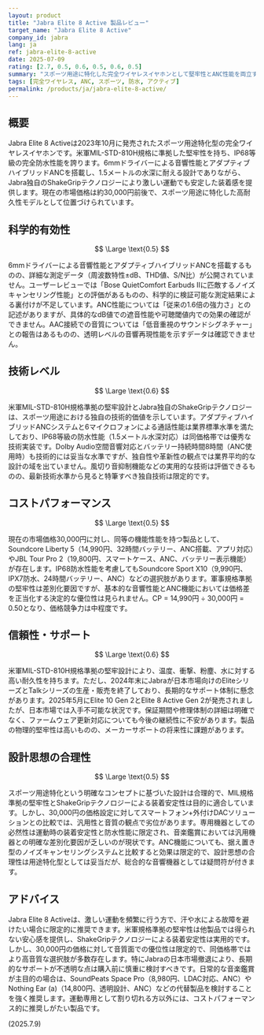 ```yaml
---
layout: product
title: "Jabra Elite 8 Active 製品レビュー"
target_name: "Jabra Elite 8 Active"
company_id: jabra
lang: ja
ref: jabra-elite-8-active
date: 2025-07-09
rating: [2.7, 0.5, 0.6, 0.5, 0.6, 0.5]
summary: "スポーツ用途に特化した完全ワイヤレスイヤホンとして堅牢性とANC性能を両立するも、価格競争力と測定性能の透明度に課題"
tags: [完全ワイヤレス, ANC, スポーツ, 防水, アクティブ]
permalink: /products/ja/jabra-elite-8-active/
---
```


## 概要

Jabra Elite 8 Activeは2023年10月に発売されたスポーツ用途特化型の完全ワイヤレスイヤホンです。米軍MIL-STD-810H規格に準拠した堅牢性を持ち、IP68等級の完全防水性能を誇ります。6mmドライバーによる音響性能とアダプティブハイブリッドANCを搭載し、1.5メートルの水深に耐える設計でありながら、Jabra独自のShakeGripテクノロジーにより激しい運動でも安定した装着感を提供します。現在の市場価格は約30,000円前後で、スポーツ用途に特化した高耐久性モデルとして位置づけられています。

## 科学的有効性

$$ \Large \text{0.5} $$

6mmドライバーによる音響性能とアダプティブハイブリッドANCを搭載するものの、詳細な測定データ（周波数特性±dB、THD値、S/N比）が公開されていません。ユーザーレビューでは「Bose QuietComfort Earbuds IIに匹敵するノイズキャンセリング性能」との評価があるものの、科学的に検証可能な測定結果による裏付けが不足しています。ANC性能については「従来の1.6倍の強力さ」との記述がありますが、具体的なdB値での遮音性能や可聴閾値内での効果の確認ができません。AAC接続での音質については「低音重視のサウンドシグネチャー」との報告はあるものの、透明レベルの音響再現性能を示すデータは確認できません。

## 技術レベル

$$ \Large \text{0.6} $$

米軍MIL-STD-810H規格準拠の堅牢設計とJabra独自のShakeGripテクノロジーは、スポーツ用途における独自の技術的価値を示しています。アダプティブハイブリッドANCシステムと6マイクロフォンによる通話性能は業界標準水準を満たしており、IP68等級の防水性能（1.5メートル水深対応）は同価格帯では優秀な技術実装です。Dolby Audio空間音響対応とバッテリー持続時間8時間（ANC使用時）も技術的には妥当な水準ですが、独自性や革新性の観点では業界平均的な設計の域を出ていません。風切り音抑制機能などの実用的な技術は評価できるものの、最新技術水準から見ると特筆すべき独自技術は限定的です。

## コストパフォーマンス

$$ \Large \text{0.5} $$

現在の市場価格30,000円に対し、同等の機能性能を持つ製品として、Soundcore Liberty 5（14,990円、32時間バッテリー、ANC搭載、アプリ対応）やJBL Tour Pro 2（19,800円、スマートケース、ANC、バッテリー表示機能）が存在します。IP68防水性能を考慮してもSoundcore Sport X10（9,990円、IPX7防水、24時間バッテリー、ANC）などの選択肢があります。軍事規格準拠の堅牢性は差別化要因ですが、基本的な音響性能とANC機能においては価格差を正当化する決定的な優位性は見られません。CP = 14,990円 ÷ 30,000円 = 0.50となり、価格競争力は中程度です。

## 信頼性・サポート

$$ \Large \text{0.6} $$

米軍MIL-STD-810H規格準拠の堅牢設計により、温度、衝撃、粉塵、水に対する高い耐久性を持ちます。ただし、2024年末にJabraが日本市場向けのEliteシリーズとTalkシリーズの生産・販売を終了しており、長期的なサポート体制に懸念があります。2025年5月にElite 10 Gen 2とElite 8 Active Gen 2が発売されましたが、日本市場では入手不可能な状況です。保証期間や修理体制の詳細は明確でなく、ファームウェア更新対応についても今後の継続性に不安があります。製品の物理的堅牢性は高いものの、メーカーサポートの将来性に課題があります。

## 設計思想の合理性

$$ \Large \text{0.5} $$

スポーツ用途特化という明確なコンセプトに基づいた設計は合理的で、MIL規格準拠の堅牢性とShakeGripテクノロジーによる装着安定性は目的に適合しています。しかし、30,000円の価格設定に対してスマートフォン+外付けDACソリューションとの比較では、汎用性と音質の観点で劣位があります。専用機器としての必然性は運動時の装着安定性と防水性能に限定され、音楽鑑賞においては汎用機器との明確な差別化要因が乏しいのが現状です。ANC機能についても、据え置き型のノイズキャンセリングシステムと比較すると効果は限定的で、設計思想の合理性は用途特化型としては妥当だが、総合的な音響機器としては疑問符が付きます。

## アドバイス

Jabra Elite 8 Activeは、激しい運動を頻繁に行う方で、汗や水による故障を避けたい場合に限定的に推奨できます。米軍規格準拠の堅牢性は他製品では得られない安心感を提供し、ShakeGripテクノロジーによる装着安定性は実用的です。しかし、30,000円の価格に対して音質面での優位性は限定的で、同価格帯ではより高音質な選択肢が多数存在します。特にJabraの日本市場撤退により、長期的なサポートが不透明な点は購入前に慎重に検討すべきです。日常的な音楽鑑賞が主目的の場合は、SoundPeats Space Pro（8,980円、LDAC対応、ANC）やNothing Ear (a)（14,800円、透明設計、ANC）などの代替製品を検討することを強く推奨します。運動専用として割り切れる方以外には、コストパフォーマンス的に推奨しがたい製品です。

(2025.7.9)